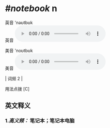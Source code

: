 # ***\#notebook*** n
英音 'nəʊtbʊk  
英音
<audio src="./media/notebook-B.aac" controls="controls"></audio>

美音 'noʊtbʊk  
美音
<audio src="./media/notebook.aac" controls="controls"></audio>



| 词频 2 |  

用法点拨  [C]

英文释义
---
### 1.*高义频：* **笔记本；笔记本电脑**  


